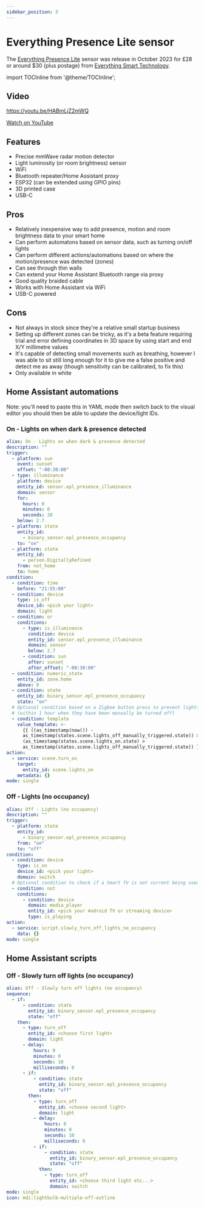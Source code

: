 ```yaml
---
sidebar_position: 3
---
```


# Everything Presence Lite sensor

The [Everything Presence Lite](https://shop.everythingsmart.io/products/everything-presence-lite) sensor was release in October 2023 for £28 or around $30 (plus postage) from [Everything Smart Technology](https://shop.everythingsmart.io).

import TOCInline from '@theme/TOCInline';

<TOCInline toc={toc} />

## Video

https://youtu.be/HABmLjZ2mWQ

<a href="https://youtu.be/HABmLjZ2mWQ">Watch on YouTube</a>

## Features

* Precise mmWave radar motion detector
* Light luminosity (or room brightness) sensor
* WiFi
* Bluetooth repeater/Home Assistant proxy
* ESP32 (can be extended using GPIO pins)
* 3D printed case
* USB-C

## Pros

* Relatively inexpensive way to add presence, motion and room brightness data to your smart home
* Can perform automatons based on sensor data, such as turning on/off lights
* Can perform different actions/automations based on where the motion/presence was detected (zones)
* Can see through thin walls
* Can extend your Home Assistant Bluetooth range via proxy
* Good quality braided cable
* Works with Home Assistant via WiFi
* USB-C powered

## Cons

* Not always in stock since they're a relative small startup business
* Setting up different zones can be tricky, as it's a beta feature requiring trial and error defining coordinates in 3D space by using start and end X/Y millimetre values
* It's capable of detecting small movements such as breathing, however I was able to sit still long enough for it to give me a false positive and detect me as away (though sensitivity can be calibrated, to fix this)
* Only available in white

## Home Assistant automations

Note: you'll need to paste this in YAML mode then switch back to the visual editor you should then be able to update the device/light IDs.

### On - Lights on when dark & presence detected

```yml
alias: On - Lights on when dark & presence detected
description: ""
trigger:
  - platform: sun
    event: sunset
    offset: "-00:30:00"
  - type: illuminance
    platform: device
    entity_id: sensor.epl_presence_illuminance
    domain: sensor
    for:
      hours: 0
      minutes: 0
      seconds: 20
    below: 2.7
  - platform: state
    entity_id:
      - binary_sensor.epl_presence_occupancy
    to: "on"
  - platform: state
    entity_id:
      - person.DigitallyRefined
    from: not_home
    to: home
condition:
  - condition: time
    before: "21:55:00"
  - condition: device
    type: is_off
    device_id: <pick your light>
    domain: light
  - condition: or
    conditions:
      - type: is_illuminance
        condition: device
        entity_id: sensor.epl_presence_illuminance
        domain: sensor
        below: 2.7
      - condition: sun
        after: sunset
        after_offset: "-00:30:00"
  - condition: numeric_state
    entity_id: zone.home
    above: 0
  - condition: state
    entity_id: binary_sensor.epl_presence_occupancy
    state: "on"
  # Optional condition based on a Zigbee button press to prevent lights from automatically turning on again
  # (within 1 hour when they have been manually be turned off)
  - condition: template
    value_template: >-
      {{ ((as_timestamp(now()) -
      as_timestamp(states.scene.lights_off_manually_triggered.state)) > 3600) or
      (as_timestamp(states.scene.lights_on.state) >
      as_timestamp(states.scene.lights_off_manually_triggered.state)) }}
action:
  - service: scene.turn_on
    target:
      entity_id: scene.lights_on
    metadata: {}
mode: single
```

### Off - Lights (no occupancy)

```yaml
alias: Off - Lights (no occupancy)
description: ""
trigger:
  - platform: state
    entity_id:
      - binary_sensor.epl_presence_occupancy
    from: "on"
    to: "off"
condition:
  - condition: device
    type: is_on
    device_id: <pick your light>
    domain: switch
  # Optional condition to check if a Smart TV is not current being used
  - condition: not
    conditions:
      - condition: device
        domain: media_player
        entity_id: <pick your Android TV or streaming device>
        type: is_playing
action:
  - service: script.slowly_turn_off_lights_no_occupancy
    data: {}
mode: single
```

## Home Assistant scripts

### Off - Slowly turn off lights (no occupancy)

```yaml
alias: Off - Slowly turn off lights (no occupancy)
sequence:
  - if:
      - condition: state
        entity_id: binary_sensor.epl_presence_occupancy
        state: "off"
    then:
      - type: turn_off
        entity_id: <choose first light>
        domain: light
      - delay:
          hours: 0
          minutes: 0
          seconds: 10
          milliseconds: 0
      - if:
          - condition: state
            entity_id: binary_sensor.epl_presence_occupancy
            state: "off"
        then:
          - type: turn_off
            entity_id: <choose second light>
            domain: light
          - delay:
              hours: 0
              minutes: 0
              seconds: 10
              milliseconds: 0
          - if:
              - condition: state
                entity_id: binary_sensor.epl_presence_occupancy
                state: "off"
            then:
              - type: turn_off
                entity_id: <choose third light etc...>
                domain: switch
mode: single
icon: mdi:lightbulb-multiple-off-outline
```

